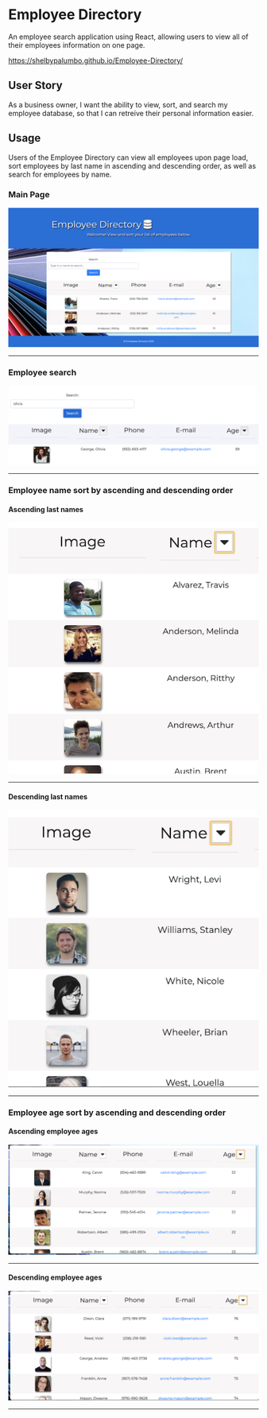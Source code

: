 # Employee Directory
An employee search application using React, allowing users to view all of their employees information on one page. 
<br>

https://shelbypalumbo.github.io/Employee-Directory/


## User Story
As a business owner, I want the ability to view, sort, and search my employee database, so that I can retreive their personal information easier.

## Usage
Users of the Employee Directory can view all employees upon page load, sort employees by last name in ascending and descending order, as well as search for employees by name.

### Main Page
![Main View](./public/reademeImg/ui.png)
<hr>

### Employee search
![Search View](./public/reademeImg/findEmp.png)
<hr>

### Employee name sort by ascending and descending order

#### Ascending last names
![NameAsc View](./public/reademeImg/ascName.png)
<hr>

#### Descending last names
![NameDsc View](./public/reademeImg/dscName.png)
<hr>

### Employee age sort by ascending and descending order

#### Ascending employee ages
![AgeAsc View](./public/reademeImg/ascAge.png)
<hr>

#### Descending employee ages
![AgeDsc View](./public/reademeImg/dscAge.png)
<hr>